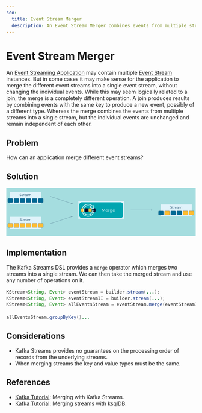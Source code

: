 ```yaml
---
seo:
  title: Event Stream Merger
  description: An Event Stream Merger combines events from multiple streams into a single stream, without changing the underlying data.
---
```


# Event Stream Merger
An [Event Streaming Application](../event-processing/event-processing-application.md) may contain multiple [Event Stream](../event-stream/event-stream.md) instances.  But in some cases it may make sense for the application to merge the different event streams into a single event stream, without changing the individual events.  While this may seem logically related to a join, the merge is a completely different operation.  A join produces results by combining events with the same key to produce a new event, possibly of a different type.  Whereas the merge combines the events from multiple streams into a single stream, but the individual events are unchanged and remain independent of each other.  

## Problem
How can an application merge different event streams?

## Solution
![event-stream-merger](../img/event-stream-merger.png)


## Implementation
The Kafka Streams DSL provides a `merge` operator which merges two streams into a single stream. We can then take the merged stream and use any number of operations on it.

```java
KStream<String, Event> eventStream = builder.stream(...);
KStream<String, Event> eventStreamII = builder.stream(...);
KStream<String, Event> allEventsStream = eventStream.merge(eventStreamII);

allEventsStream.groupByKey()...
```

## Considerations

* Kafka Streams provides no guarantees on the processing order of records from the underlying streams.
* When merging streams the key and value types must be the same.

## References
* [Kafka Tutorial](https://kafka-tutorials.confluent.io/merge-many-streams-into-one-stream/kstreams.html): Merging with Kafka Streams.
* [Kafka Tutorial](https://kafka-tutorials.confluent.io/merge-many-streams-into-one-stream/ksql.html): Merging streams with ksqlDB.


